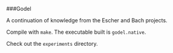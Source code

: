 ###Godel

A continuation of knowledge from the Escher and Bach projects.

Compile with `make`. The executable built is `godel.native`.

Check out the `experiments` directory.
